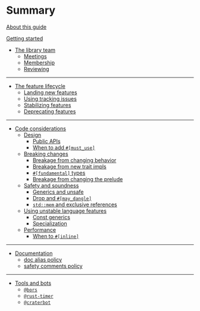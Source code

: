 # Summary

[About this guide](./about-this-guide.md)

[Getting started](./getting-started.md)

- [The library team](./team.md)
  - [Meetings](./meetings.md)
  - [Membership](./membership.md)
  - [Reviewing](./reviewing.md)

---

- [The feature lifecycle](./feature-lifecycle/summary.md)
    - [Landing new features](./feature-lifecycle/new-unstable-features.md)
    - [Using tracking issues](./feature-lifecycle/tracking-issues.md)
    - [Stabilizing features](./feature-lifecycle/stabilization.md)
    - [Deprecating features](./feature-lifecycle/deprecation.md)

---

- [Code considerations](./code-considerations/summary.md)
    - [Design](./code-considerations/design/summary.md)
        - [Public APIs](./code-considerations/design/public-apis.md)
        - [When to add `#[must_use]`](./code-considerations/design/must-use.md)
    - [Breaking changes](./code-considerations/breaking-changes/summary.md)
        - [Breakage from changing behavior](./code-considerations/breaking-changes/behavior.md)
        - [Breakage from new trait impls](./code-considerations/breaking-changes/new-trait-impls.md)
        - [`#[fundamental]` types](./code-considerations/breaking-changes/fundamental.md)
        - [Breakage from changing the prelude](./code-considerations/breaking-changes/prelude.md)
    - [Safety and soundness](./code-considerations/safety-and-soundness/summary.md)
        - [Generics and unsafe](./code-considerations/safety-and-soundness/generics-and-unsafe.md)
        - [Drop and `#[may_dangle]`](./code-considerations/safety-and-soundness/may-dangle.md)
        - [`std::mem` and exclusive references](./code-considerations/safety-and-soundness/mem-and-exclusive-refs.md)
    - [Using unstable language features](./code-considerations/using-unstable-lang/summary.md)
        - [Const generics](./code-considerations/using-unstable-lang/const-generics.md)
        - [Specialization](./code-considerations/using-unstable-lang/specialization.md)
    - [Performance](./code-considerations/performance/summary.md)
        - [When to `#[inline]`](./code-considerations/performance/inline.md)

---

- [Documentation](./documentation/summary.md)
    - [doc alias policy](./documentation/doc-alias-policy.md)
    - [safety comments policy](./documentation/safety-comments.md)

---

- [Tools and bots](./tools-and-bots/summary.md)
    - [`@bors`](./tools-and-bots/bors.md)
    - [`@rust-timer`](./tools-and-bots/timer.md)
    - [`@craterbot`](./tools-and-bots/crater.md)
